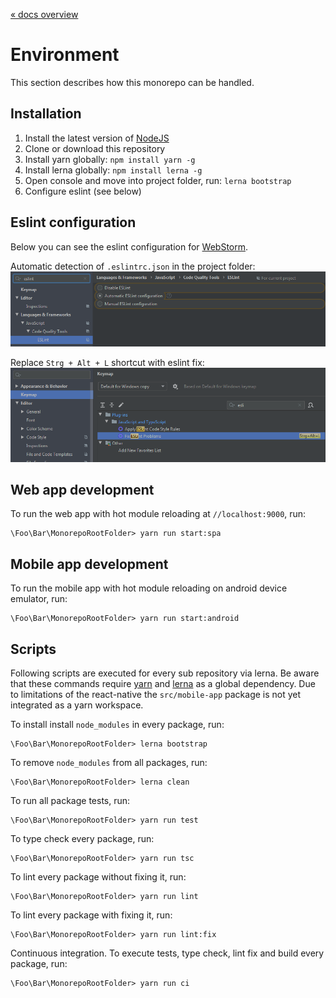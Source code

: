 [« docs overview](../README.md)

# Environment
This section describes how this monorepo can be handled.

## Installation
1. Install the latest version of [NodeJS](http://nodejs.org/en/download/)
2. Clone or download this repository
3. Install yarn globally: `npm install yarn -g`
4. Install lerna globally: `npm install lerna -g`
5. Open console and move into project folder, run:  `lerna bootstrap`
6. Configure eslint (see below)

## Eslint configuration
Below you can see the eslint configuration for [WebStorm](https://www.jetbrains.com/webstorm).

Automatic detection of `.eslintrc.json` in the project folder:
![esLintAutomaticDetection](assets/esLintAutomaticDetection.png)

Replace `Strg + Alt + L` shortcut with eslint fix:
![esLintKeymapShortcut](assets/esLintKeymapShortcut.png)

## Web app development
To run the web app with hot module reloading at `//localhost:9000`, run:

    \Foo\Bar\MonorepoRootFolder> yarn run start:spa
    
## Mobile app development
To run the mobile app with hot module reloading on android device emulator, run:

    \Foo\Bar\MonorepoRootFolder> yarn run start:android

## Scripts
Following scripts are executed for every sub repository via lerna.
Be aware that these commands require [yarn](https://yarnpkg.com/) and [lerna](https://lerna.js.org/) as a global dependency.
Due to limitations of the react-native the `src/mobile-app` package is not yet integrated as a yarn workspace.

To install install `node_modules` in every package, run:

    \Foo\Bar\MonorepoRootFolder> lerna bootstrap

To remove `node_modules` from all packages, run:

    \Foo\Bar\MonorepoRootFolder> lerna clean

To run all package tests, run:

    \Foo\Bar\MonorepoRootFolder> yarn run test

To type check every package, run:

    \Foo\Bar\MonorepoRootFolder> yarn run tsc

To lint every package without fixing it, run:

    \Foo\Bar\MonorepoRootFolder> yarn run lint

To lint every package with fixing it, run:

    \Foo\Bar\MonorepoRootFolder> yarn run lint:fix

Continuous integration. To execute tests, type check, lint fix and build every package, run:

    \Foo\Bar\MonorepoRootFolder> yarn run ci
